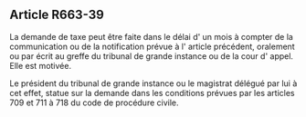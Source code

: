 Article R663-39
----
La demande de taxe peut être faite dans le délai d' un mois à compter de la
communication ou de la notification prévue à l' article précédent, oralement ou
par écrit au greffe du tribunal de grande instance ou de la cour d' appel. Elle
est motivée.

Le président du tribunal de grande instance ou le magistrat délégué par lui à
cet effet, statue sur la demande dans les conditions prévues par les articles
709 et 711 à 718 du code de procédure civile.
